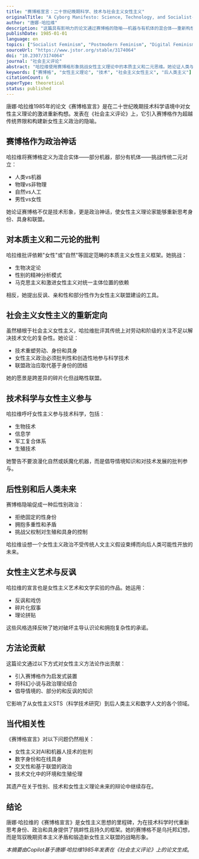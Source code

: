 ```yaml
---
title: "赛博格宣言：二十世纪晚期科学、技术与社会主义女性主义"
originalTitle: "A Cyborg Manifesto: Science, Technology, and Socialist-Feminism in the Late Twentieth Century"
author: "唐娜·哈拉维"
description: "这篇具有影响力的论文通过赛博格的隐喻——机器与有机体的混合体——重新构想女性主义理论。哈拉维批评人类与非人类、自然与文化之间的传统界限，提出一种植根于亲和性、反讽和技术具身的后性别、后本质主义女性主义政治。"
publishDate: 1985-01-01
language: en
topics: ["Socialist Feminism", "Postmodern Feminism", "Digital Feminism", "Capitalism Critique", "Feminist Art"]
sourceUrl: "https://www.jstor.org/stable/3174064"
doi: "10.2307/3174064"
journal: "社会主义评论"
abstract: "哈拉维使用赛博格形象挑战女性主义理论中的本质主义和二元思维。她论证人类与机器、物理与非物理之间的界限日益模糊，女性主义政治必须拥抱混合性、反讽和联盟而非身份。这一宣言批评马克思主义、精神分析和激进女性主义框架，为技术科学时代的社会主义女性主义参与提供新愿景。"
keywords: ["赛博格", "女性主义理论", "技术", "社会主义女性主义", "后人类主义"]
citationCount: 6
paperType: theoretical
status: published
---
```


唐娜·哈拉维1985年的论文《赛博格宣言》是在二十世纪晚期技术科学语境中对女性主义理论的激进重新构想。发表在《社会主义评论》上，它引入赛博格作为超越传统界限和构建新女性主义政治的隐喻。

## 赛博格作为政治神话

哈拉维将赛博格定义为混合实体——部分机器，部分有机体——挑战传统二元对立：

- 人类vs机器
- 物理vs非物理
- 自然vs人工
- 男性vs女性

她论证赛博格不仅是技术形象，更是政治神话，使女性主义理论家能够重新思考身份、具身和联盟。

## 对本质主义和二元论的批判

哈拉维批评依赖"女性"或"自然"等固定范畴的本质主义女性主义框架。她挑战：

- 生物决定论
- 性别的精神分析模式
- 马克思主义和激进女性主义对统一主体位置的依赖

相反，她提出反讽、亲和性和部分性作为女性主义联盟建设的工具。

## 社会主义女性主义的重新定向

虽然植根于社会主义女性主义，哈拉维批评其传统上对劳动和阶级的关注不足以解决技术文化的复杂性。她论证：

- 技术重塑劳动、身份和具身
- 女性主义政治必须批判性和创造性地参与科学技术
- 联盟政治应取代基于身份的团结

她的愿景是跨差异的碎片化但战略性联盟。

## 技术科学与女性主义参与

哈拉维呼吁女性主义参与技术科学，包括：

- 生物技术
- 信息学
- 军工复合体系
- 生殖技术

她警告不要浪漫化自然或妖魔化机器，而是倡导情境知识和对技术发展的批判参与。

## 后性别和后人类未来

赛博格隐喻促成一种后性别政治：

- 拒绝固定的性身份
- 拥抱多重性和矛盾
- 挑战父权制对生殖和具身的控制

哈拉维设想一个女性主义政治不受传统人文主义假设束缚而向后人类可能性开放的未来。

## 女性主义艺术与反讽

哈拉维的宣言也是女性主义艺术和文学实验的作品。她运用：

- 反讽和戏仿
- 碎片化叙事
- 理论拼贴

这些风格选择反映了她对破坏主导认识论和拥抱复杂性的承诺。

## 方法论贡献

这篇论文通过以下方式对女性主义方法论作出贡献：

- 引入赛博格作为启发式装置
- 将科幻小说与政治理论结合
- 倡导情境的、部分的和反讽的知识

它影响了从女性主义STS（科学技术研究）到后人类主义和数字人文的各个领域。

## 当代相关性

《赛博格宣言》对以下问题仍然相关：

- 女性主义对AI和机器人技术的批判
- 数字身份和在线具身
- 交叉性和基于联盟的政治
- 技术文化中的环境和生殖伦理

其遗产在关于性别、技术和女性主义理论未来的辩论中继续存在。

## 结论

唐娜·哈拉维的《赛博格宣言》是女性主义思想的里程碑，为在技术科学时代重新思考身份、政治和具身提供了挑衅性且持久的框架。她的赛博格不是乌托邦幻想，而是驾驭晚期资本主义矛盾和锻造新女性主义联盟的战略形象。

*本摘要由Copilot基于唐娜·哈拉维1985年发表在《社会主义评论》上的论文生成*。